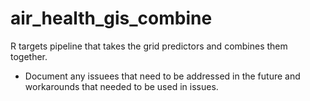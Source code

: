 # air_health_gis_combine

R targets pipeline that takes the grid predictors and combines them together.
- Document any issuees that need to be addressed in the future and workarounds that needed to be used in issues.
